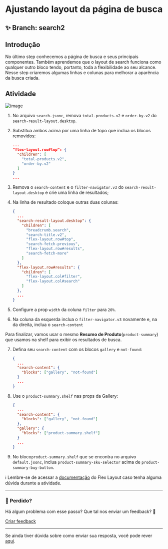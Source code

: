 # Ajustando layout da página de busca

## :sparkles: **Branch:** search2

## Introdução

No último step conhecemos a página de busca e seus principais componentes. Também aprendemos que o layout de search funciona como qualquer outro bloco tendo, portanto, toda a flexibilidade ao seu alcance. Nesse step criaremos algumas linhas e colunas para melhorar a aparência da busca criada.

## Atividade

![image](https://user-images.githubusercontent.com/18701182/69843559-db088200-1246-11ea-8873-8651dd973be9.png)

1. No arquivo `search.jsonc`, remova `total-products.v2` e `order-by.v2` do `search-result-layout.desktop`.

2. Substitua ambos acima por uma linha de topo que inclua os blocos removidos:

    ```json
    ...
    "flex-layout.row#top": {
      "children": [
        "total-products.v2",
        "order-by.v2"
      ]
    }
    ...
    ```

3. Remova o `search-content` e o `filter-navigator.v3` do `search-result-layout.desktop` e crie uma linha de resultados;

4. Na linha de resultado coloque outras duas colunas:

    ```json
    {
      ...
      "search-result-layout.desktop": {
        "children": [
          "breadcrumb.search",
          "search-title.v2",
          "flex-layout.row#top",
          "search-fetch-previous",
          "flex-layout.row#results",
          "search-fetch-more"
        ]
      },
      "flex-layout.row#results": {
        "children": [
          "flex-layout.col#filter",
          "flex-layout.col#search"
        ]
      },
      ...
    }
    ```

5. Configure a prop `width` da coluna `filter` para `20%`.

6. Na coluna da esquerda inclua o `filter-navigator.v3` novamente e, na da direita, inclua o `search-content`

Para finalizar, vamos usar o mesmo **Resumo de Produto**(`product-summary`) que usamos na shelf para exibir os resultados de busca.

7. Defina seu `search-content` com os blocos `gallery` e `not-found`:

    ```json
    {
      ...
      "search-content": {
        "blocks": ["gallery", "not-found"]
      }
      ...
    }
    ```

8. Use o `product-summary.shelf` nas props da Gallery:

    ```json
    {
      ...
      "search-content": {
        "blocks": ["gallery", "not-found"]
      },
      "gallery": {
        "blocks": ["product-summary.shelf"]
      }
      ...
    }
    ```

9.  No bloco`product-summary.shelf` que se encontra no arquivo `default.jsonc`, inclua `product-summary-sku-selector` acima de `product-summary-buy-button`.

:information_source: Lembre-se de acessar a [documentação](https://vtex.io/docs/components/layout/vtex.flex-layout) do Flex Layout caso tenha alguma dúvida durante a atividade.

---

### :no_entry_sign: Perdido? 

Há algum problema com esse passo? Que tal nos enviar um feedback? :pray:

[Criar feedback](https://docs.google.com/forms/d/e/1FAIpQLSeaWrm0Hogm-txm5Ww6mUa68eDuE3WnpFjUSVJ3Wi3dnmCb7A/viewform?usp=pp_url&entry.1784529524=Ajustando+layout+da+p%C3%A1gina+de+busca) 

----
Se ainda tiver dúvida sobre como enviar sua resposta, você pode rever [aqui](https://github.com/rafaeldriveme1/store-framework/issues/3).
